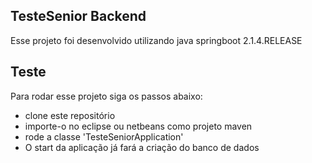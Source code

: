 ## TesteSenior Backend

Esse projeto foi desenvolvido utilizando java springboot 2.1.4.RELEASE

## Teste

Para rodar esse projeto siga os passos abaixo:

- clone este repositório
- importe-o no eclipse ou netbeans como projeto maven
- rode a classe 'TesteSeniorApplication'
- O start da aplicação já fará a criação do banco de dados

